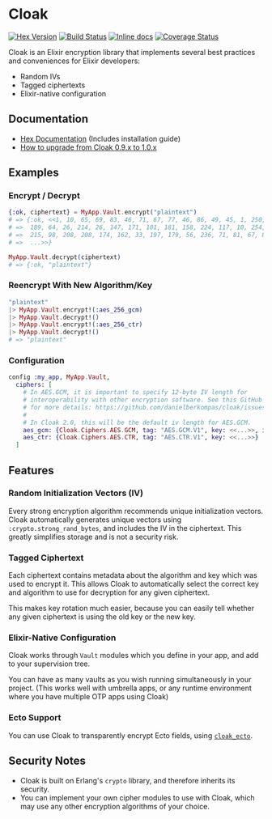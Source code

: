 Cloak
======

[![Hex Version](http://img.shields.io/hexpm/v/cloak.svg)](https://hex.pm/packages/cloak)
[![Build Status](https://danielberkompas.semaphoreci.com/badges/cloak/branches/master.svg?style=shields)](https://danielberkompas.semaphoreci.com/projects/cloak)
[![Inline docs](http://inch-ci.org/github/danielberkompas/cloak.svg?branch=master)](http://inch-ci.org/github/danielberkompas/cloak)
[![Coverage Status](https://coveralls.io/repos/github/danielberkompas/cloak/badge.svg?branch=migrate)](https://coveralls.io/github/danielberkompas/cloak?branch=migrate)

Cloak is an Elixir encryption library that implements several best practices
and conveniences for Elixir developers:

- Random IVs
- Tagged ciphertexts
- Elixir-native configuration

## Documentation

- [Hex Documentation](https://hexdocs.pm/cloak) (Includes installation guide)
- [How to upgrade from Cloak 0.9.x to 1.0.x](https://hexdocs.pm/cloak/0-9-x_to_1-0-x.html)

## Examples

### Encrypt / Decrypt

```elixir
{:ok, ciphertext} = MyApp.Vault.encrypt("plaintext")
# => {:ok, <<1, 10, 65, 69, 83, 46, 71, 67, 77, 46, 86, 49, 45, 1, 250, 221,
# =>  189, 64, 26, 214, 26, 147, 171, 101, 181, 158, 224, 117, 10, 254, 140, 207, 
# =>  215, 98, 208, 208, 174, 162, 33, 197, 179, 56, 236, 71, 81, 67, 85, 229, 
# =>  ...>>}

MyApp.Vault.decrypt(ciphertext)
# => {:ok, "plaintext"}
```

### Reencrypt With New Algorithm/Key

```elixir
"plaintext"
|> MyApp.Vault.encrypt!(:aes_256_gcm)
|> MyApp.Vault.decrypt!()
|> MyApp.Vault.encrypt!(:aes_256_ctr)
|> MyApp.Vault.decrypt!()
# => "plaintext"
```

### Configuration

```elixir
config :my_app, MyApp.Vault,
  ciphers: [
    # In AES.GCM, it is important to specify 12-byte IV length for
    # interoperability with other encryption software. See this GitHub issue
    # for more details: https://github.com/danielberkompas/cloak/issues/93
    # 
    # In Cloak 2.0, this will be the default iv length for AES.GCM.
    aes_gcm: {Cloak.Ciphers.AES.GCM, tag: "AES.GCM.V1", key: <<...>>, iv_length: 12},
    aes_ctr: {Cloak.Ciphers.AES.CTR, tag: "AES.CTR.V1", key: <<...>>}
  ]
```

## Features

### Random Initialization Vectors (IV)

Every strong encryption algorithm recommends unique initialization vectors.
Cloak automatically generates unique vectors using
`:crypto.strong_rand_bytes`, and includes the IV in the ciphertext.
This greatly simplifies storage and is not a security risk.

### Tagged Ciphertext

Each ciphertext contains metadata about the algorithm and key which was used
to encrypt it. This allows Cloak to automatically select the correct key and
algorithm to use for decryption for any given ciphertext.

This makes key rotation much easier, because you can easily tell whether any
given ciphertext is using the old key or the new key.

### Elixir-Native Configuration

Cloak works through `Vault` modules which you define in your app, and add
to your supervision tree.

You can have as many vaults as you wish running simultaneously in your
project. (This works well with umbrella apps, or any runtime environment
where you have multiple OTP apps using Cloak)

### Ecto Support

You can use Cloak to transparently encrypt Ecto fields, using
[`cloak_ecto`](https://hex.pm/packages/cloak_ecto).

## Security Notes

- Cloak is built on Erlang's `crypto` library, and therefore inherits its security.
- You can implement your own cipher modules to use with Cloak, which may use any other encryption algorithms of your choice.